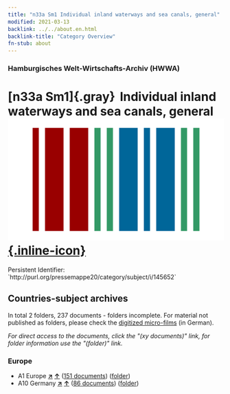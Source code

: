 ```yaml
---
title: "n33a Sm1 Individual inland waterways and sea canals, general"
modified: 2021-03-13
backlink: ../../about.en.html
backlink-title: "Category Overview"
fn-stub: about
---
```


### Hamburgisches Welt-Wirtschafts-Archiv (HWWA)

# [n33a Sm1]{.gray}&#8201; Individual inland waterways and sea canals, general &#160; [![Wikidata](/images/Wikidata-logo.svg "Wikidata"){.inline-icon}](http://www.wikidata.org/entity/Q104711236)

<div class="hint">Persistent Identifier: `http://purl.org/pressemappe20/category/subject/i/145652`</div>







## Countries-subject archives





In total 2 folders, 237 documents - folders incomplete.
For material not published as folders, please check the [digitized micro-films](/film/h1_sh.de.html) (in German).

_For direct access to the documents, click the "(xy documents)" link, for folder information use the "(folder)" link._



### Europe

- A1 Europe [**&nearr;**](../../../geo/i/140892/about.en.html "Europe (all folders)") [**&uarr;**](../../../geo/about.en.html#A1 "Country category system") (<a href="https://pm20.zbw.eu/iiifview/folder/sh/140892,145652" title="about: Europe : Individual inland waterways and sea canals, general" target="_blank">151 documents</a>) ([folder](../../../../folder/sh/1408xx/140892/1456xx/145652/about.en.html))
- A10 Germany [**&nearr;**](../../../geo/i/126128/about.en.html "Germany (all folders)") [**&uarr;**](../../../geo/about.en.html#A10 "Country category system") (<a href="https://pm20.zbw.eu/iiifview/folder/sh/126128,145652" title="about: Germany : Individual inland waterways and sea canals, general" target="_blank">86 documents</a>) ([folder](../../../../folder/sh/1261xx/126128/1456xx/145652/about.en.html))








